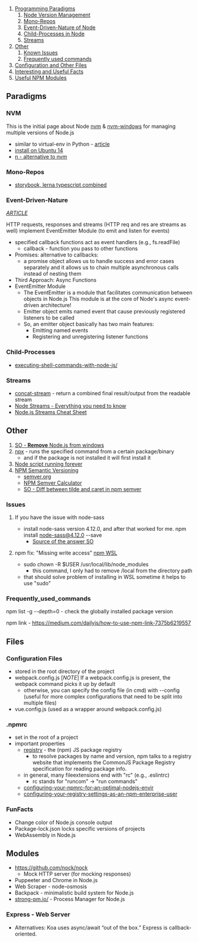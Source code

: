 1. [Programming Paradigms](###Paradigms)
    1. [Node Version Management](###NVM)
    1. [Mono-Repos](###Mono-Repos)
    1. [Event-Driven-Nature of Node](###Event-Driven-Nature)
    1. [Child-Processes in Node](###Child-Processes)
    1. [Streams](###Streams)
1. [Other](###Other)
    1. [Known Issues](###Issues)
    1. [Frequently used commands](###Frequently_used_commands)
1. [Configuration and Other Files](###Files)
1. [Interesting and Useful Facts](###FunFacts)
1. [Useful NPM Modules](##Modules)

## Paradigms ##
### NVM ###
This is the initial page about Node
[nvm](https://github.com/nvm-sh/nvm) & [nvm-windows](https://github.com/coreybutler/nvm-windows) for managing multiple versions of Node.js
* similar to virtual-env in Python - [article](https://www.sitepoint.com/quick-tip-multiple-versions-node-nvm/)
* [install on Ubuntu 14 ](https://www.liquidweb.com/kb/how-to-install-node-js-via-nvm-node-version-manager-on-ubuntu-14-04-lts/)
* [n - alternative to nvm](https://github.com/tj/n)

### Mono-Repos
- [storybook, lerna typescript combined](https://dev.to/shnydercom/monorepos-lerna-typescript-cra-and-storybook-combined-4hli)

### Event-Driven-Nature ### 
*[ARTICLE](https://jscomplete.com/learn/node-beyond-basics/node-events)*

HTTP requests, responses and streams (HTTP req and res are streams as well) implement EventEmitter Module (to emit and listen for events)
- specified callback functions act as event handlers (e.g., fs.readFile)
    * callback - function you pass to other functions
- Promises: alternative to callbacks:
    - a promise object allows us to handle success and error cases separately and it allows us to chain multiple asynchronous calls instead of nesting them
- Third Approach: Async Functions
- EventEmitter Module
    - The EventEmitter is a module that facilitates communication between objects in Node.js This module is at the core of Node's async event-driven architecture!
    - Emitter object emits named event that cause previously registered listeners to be called
    - So, an emitter object basically has two main features:
        - Emitting named events
        - Registering and unregistering listener functions

### Child-Processes ###
* [executing-shell-commands-with-node-js/](https://stackabuse.com/executing-shell-commands-with-node-js/)

### Streams ###
* [concat-stream](https://www.npmjs.com/package/concat-stream) - return a combined final result/output from the readable stream
* [Node Streams - Everything you need to know](https://www.freecodecamp.org/news/node-js-streams-everything-you-need-to-know-c9141306be93/)
* [Node.js Streams Cheat Sheet](https://devhints.io/nodejs-stream)


## Other ##

1. [SO - **Remove** Node.js from windows](https://stackoverflow.com/questions/20711240/how-to-completely-remove-node-js-from-windows)
1. [npx](https://www.npmjs.com/package/npx) - runs the specified command from a certain package/binary
    - and if the package is not installed it will first install it
1. [Node script running forever](https://github.com/foreversd/forever)
1. [NPM Semantic Versioning](https://docs.npmjs.com/about-semantic-versioning)
    - [semver.org](https://semver.org/)
    - [NPM Semver Calculator](https://semver.npmjs.com/)
    - [SO - Diff between tilde and caret in npm semver](https://stackoverflow.com/questions/22343224/whats-the-difference-between-tilde-and-caret-in-package-json)

### Issues ###
1. If you have the issue with node-sass
	- install node-sass version 4.12.0, and after that worked for me. npm install node-sass@4.12.0 --save
		- [Source of the answer SO](https://stackoverflow.com/questions/46515077/unable-to-install-node-sass-in-my-project/51530331#51530331)
		
1. npm fix: "Missing write access" [npm WSL](https://flaviocopes.com/npm-fix-missing-write-access-error/)
	- sudo chown -R $USER /usr/local/lib/node_modules
		- this command, I only had to remove /local from the directory path
	- that should solve problem of installing in WSL
sometime it helps to use "sudo"

### Frequently_used_commands ###
npm list -g --depth=0
	- check the globally installed package version

npm link
	- https://medium.com/dailyjs/how-to-use-npm-link-7375b6219557


## Files ##

### Configuration Files
- stored in the root directory of the project
- webpack.config.js
[*NOTE*] If a webpack.config.js is present, the webpack command picks it up by default
    - otherwise, you can specify the config file (in cmd) with --config (useful for more complex configurations that need to be split into multiple files)
- vue.config.js (used as a wrapper around webpack.config.js)

### .npmrc ###
- set in the root of a project
- important properties
    - [registry](https://docs.npmjs.com/misc/registry) - the (npm) JS package registry
        - to resolve packages by name and version, npm talks to a registry website that implements the CommonJS Package Registry specification for reading package info.
    - in general, many fileextensions end with "rc" (e.g., .eslintrc)
        - rc stands for "runcom" -> "run commands"
    - [configuring-your-npmrc-for-an-optimal-nodejs-envir](https://dzone.com/articles/configuring-your-npmrc-for-an-optimal-nodejs-envir-2)
    - [configuring-your-registry-settings-as-an-npm-enterprise-user](https://docs.npmjs.com/configuring-your-registry-settings-as-an-npm-enterprise-user)


### FunFacts ###
* Change color of Node.js console output
* Package-lock.json locks specific versions of projects
* WebAssembly in Node.js

## Modules ##
* https://github.com/nock/nock
	- Mock HTTP server (for mocking responses)
* Puppeeter and Chrome in Node.js
* Web Scraper - node-osmosis
* Backpack - minimalistic build system for Node.js
* [strong-pm.io/](http://strong-pm.io/) - Process Manager for Node.js

### Express - Web Server ###
- Alternatives: Koa uses async/await “out of the box.” Express is callback-oriented.